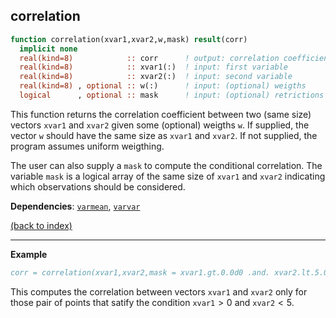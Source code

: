 ## correlation

```fortran
function correlation(xvar1,xvar2,w,mask) result(corr)
  implicit none
  real(kind=8)            :: corr      ! output: correlation coefficient between xvar1 and xvar2
  real(kind=8)            :: xvar1(:)  ! input: first variable
  real(kind=8)            :: xvar2(:)  ! input: second variable
  real(kind=8) , optional :: w(:)      ! input: (optional) weigths
  logical      , optional :: mask      ! input: (optional) retrictions on observations
```

This function returns the correlation coefficient between two (same size) vectors $\texttt{xvar1}$ and $\texttt{xvar2}$ given some (optional) weigths $\texttt{w}$. If supplied, the vector $\texttt{w}$ should have the same size as $\texttt{xvar1}$ and $\texttt{xvar2}$. If not supplied, the program assumes uniform weigthing.

The user can also supply a $\texttt{mask}$ to compute the conditional correlation. The variable $\texttt{mask}$ is a logical array of the same size of $\texttt{xvar1}$ and $\texttt{xvar2}$ indicating which observations should be considered.

**Dependencies**: [`varmean`](varmean.md),  [`varvar`](varvar.md)

[(back to index)](../index.md)

---

**Example**

```fortran
corr = correlation(xvar1,xvar2,mask = xvar1.gt.0.0d0 .and. xvar2.lt.5.0d0)
```

This computes the correlation between vectors $\texttt{xvar1}$ and $\texttt{xvar2}$ only for those pair of points that satify the condition $\texttt{xvar1}>0$ and $\texttt{xvar2}<5$.





